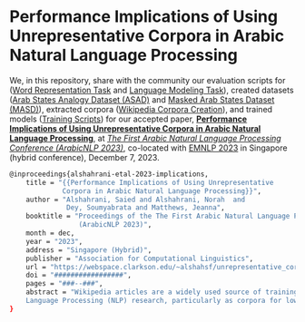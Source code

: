# Performance Implications of Using Unrepresentative Corpora in Arabic Natural Language Processing

We, in this repository, share with the community our evaluation scripts for ([Word Representation Task](https://github.com/SaiedAlshahrani/performance-implications/tree/main/Word-Representation-Evals) and [Language Modeling Task](https://github.com/SaiedAlshahrani/performance-implications/tree/main/Language-Modeling-Evals)), created datasets ([Arab States Analogy Dataset (ASAD)](https://github.com/SaiedAlshahrani/performance-implications/tree/main/Word-Representation-Evals/ASAD) and [Masked Arab States Dataset (MASD)](https://github.com/SaiedAlshahrani/performance-implications/tree/main/Language-Modeling-Evals/MASD)), extracted corpora ([Wikipedia Corpora Creation](https://github.com/SaiedAlshahrani/performance-implications/tree/main/Wikipedia-Corpora-Creation)), and trained models ([Training Scripts](https://github.com/SaiedAlshahrani/performance-implications/tree/main/Word-Representation-Evals/Training-Scripts)) for our accepted paper, **[Performance Implications of Using Unrepresentative Corpora in Arabic Natural Language Processing](https://webspace.clarkson.edu/~alshahsf/unrepresentative_corpora.pdf)**, at *[The First Arabic Natural Language Processing Conference (ArabicNLP 2023)](https://sites.google.com/view/wanlp2023)*, co-located with [EMNLP 2023](https://2023.emnlp.org/) in Singapore (hybrid conference), December 7, 2023. 

```bash
@inproceedings{alshahrani-etal-2023-implications,
    title = "{{Performance Implications of Using Unrepresentative 
    		 Corpora in Arabic Natural Language Processing}}",
    author = "Alshahrani, Saied and Alshahrani, Norah  and
              Dey, Soumyabrata and Matthews, Jeanna",
    booktitle = "Proceedings of the The First Arabic Natural Language Processing Conference
                 (ArabicNLP 2023)",
    month = dec,
    year = "2023",
    address = "Singapore (Hybrid)",
    publisher = "Association for Computational Linguistics",
    url = "https://webspace.clarkson.edu/~alshahsf/unrepresentative_corpora.pdf",
    doi = "#################",
    pages = "###--###",
    abstract = "Wikipedia articles are a widely used source of training data for Natural 
    Language Processing (NLP) research, particularly as corpora for low-resource languages like Arabic. However, it is essential to understand the extent to which these corpora reflect the representative contributions of native speakers, especially when many entries in a given language are directly translated from other languages or automatically generated through automated mechanisms. In this paper, we study the performance implications of using inorganic corpora that are not representative of native speakers and are generated through automated techniques such as bot generation or automated template-based translation. The case of the Arabic Wikipedia editions gives a unique case study of this since the Moroccan Arabic Wikipedia edition (ARY) is small but representative, the Egyptian Arabic Wikipedia edition (ARZ) is large but unrepresentative, and the Modern Standard Arabic Wikipedia edition (AR) is both large and more representative. We intrinsically evaluate the performance of two main NLP upstream tasks, namely word representation and language modeling, using word analogy evaluations and fill-mask evaluations using our two newly created datasets: Arab States Analogy Dataset (ASAD) and Masked Arab States Dataset (MASD). We demonstrate that for good NLP performance, we need both large and organic corpora; neither alone is sufficient. We show that producing large corpora through automated means can be a counter-productive, producing models that both perform worse and lack cultural richness and meaningful representation of the Arabic language and its native speakers.",
}
```